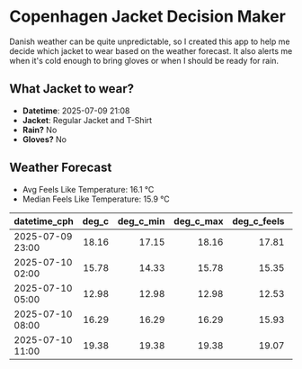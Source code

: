 
# Copenhagen Jacket Decision Maker

Danish weather can be quite unpredictable, so I created this app to help me decide which jacket to wear based on the weather forecast. 
It also alerts me when it's cold enough to bring gloves or when I should be ready for rain.

## What Jacket to wear?

- **Datetime**: 2025-07-09 21:08
- **Jacket**: Regular Jacket and T-Shirt
- **Rain?** No
- **Gloves?** No

## Weather Forecast
- Avg Feels Like Temperature: 16.1 °C
- Median Feels Like Temperature: 15.9 °C

| datetime_cph     |   deg_c |   deg_c_min |   deg_c_max |   deg_c_feels | weather   | wind   | rain   |
|:-----------------|--------:|------------:|------------:|--------------:|:----------|:-------|:-------|
| 2025-07-09 23:00 |   18.16 |       17.15 |       18.16 |         17.81 | Clouds    | Low    | None   |
| 2025-07-10 02:00 |   15.78 |       14.33 |       15.78 |         15.35 | Clouds    | Low    | None   |
| 2025-07-10 05:00 |   12.98 |       12.98 |       12.98 |         12.53 | Clouds    | Low    | None   |
| 2025-07-10 08:00 |   16.29 |       16.29 |       16.29 |         15.93 | Clouds    | Low    | None   |
| 2025-07-10 11:00 |   19.38 |       19.38 |       19.38 |         19.07 | Clouds    | Low    | None   |
        